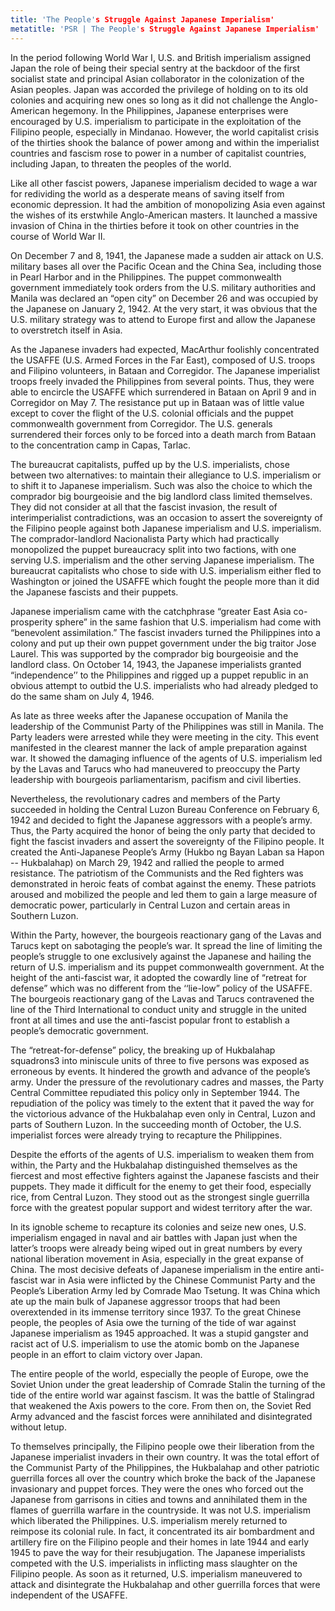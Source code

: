 ```yaml
---
title: 'The People's Struggle Against Japanese Imperialism'
metatitle: 'PSR | The People's Struggle Against Japanese Imperialism'
---
```


In the period following World War I, U.S. and British imperialism assigned Japan the role of being their special sentry at the backdoor of the first socialist state and principal Asian collaborator in the colonization of the Asian peoples. Japan was accorded the privilege of holding on to its old colonies and acquiring new ones so long as it did not challenge the Anglo-American hegemony. In the Philippines, Japanese enterprises were encouraged by U.S. imperialism to participate in the exploitation of the Filipino people, especially in Mindanao. However, the world capitalist crisis of the thirties shook the balance of power among and within the imperialist countries and fascism rose to power in a number of capitalist countries, including Japan, to threaten the peoples of the world.

Like all other fascist powers, Japanese imperialism decided to wage a war for redividing the world as a desperate means of saving itself from economic depression. It had the ambition of monopolizing Asia even against the wishes of its erstwhile Anglo-American masters. It launched a massive invasion of China in the thirties before it took on other countries in the course of World War II.

On December 7 and 8, 1941, the Japanese made a sudden air attack on U.S. military bases all over the Pacific Ocean and the China Sea, including those in Pearl Harbor and in the Philippines. The puppet commonwealth government immediately took orders from the U.S. military authorities and Manila was declared an “open city” on December 26 and was occupied by the Japanese on January 2, 1942. At the very start, it was obvious that the U.S. military strategy was to attend to Europe first and allow the Japanese to overstretch itself in Asia.

As the Japanese invaders had expected, MacArthur foolishly concentrated the USAFFE (U.S. Armed Forces in the Far East), composed of U.S. troops and Filipino volunteers, in Bataan and Corregidor. The Japanese imperialist troops freely invaded the Philippines from several points. Thus, they were able to encircle the USAFFE which surrendered in Bataan on April 9 and in Corregidor on May 7. The resistance put up in Bataan was of little value except to cover the flight of the U.S. colonial officials and the puppet commonwealth government from Corregidor. The U.S. generals surrendered their forces only to be forced into a death march from Bataan to the concentration camp in Capas, Tarlac.

The bureaucrat capitalists, puffed up by the U.S. imperialists, chose between two alternatives: to maintain their allegiance to U.S. imperialism or to shift it to Japanese imperialism. Such was also the choice to which the comprador big bourgeoisie and the big landlord class limited themselves. They did not consider at all that the fascist invasion, the result of interimperialist contradictions, was an occasion to assert the sovereignty of the Filipino people against both Japanese imperialism and U.S. imperialism. The comprador-landlord Nacionalista Party which had practically monopolized the puppet bureaucracy split into two factions, with one serving U.S. imperialism and the other serving Japanese imperialism. The bureaucrat capitalists who chose to side with U.S. imperialism either fled to Washington or joined the USAFFE which fought the people more than it did the Japanese fascists and their puppets.

Japanese imperialism came with the catchphrase “greater East Asia co-prosperity sphere” in the same fashion that U.S. imperialism had come with “benevolent assimilation.” The fascist invaders turned the Philippines into a colony and put up their own puppet government under the big traitor Jose Laurel. This was supported by the comprador big bourgeoisie and the landlord class. On October 14, 1943, the Japanese imperialists granted “independence’’ to the Philippines and rigged up a puppet republic in an obvious attempt to outbid the U.S. imperialists who had already pledged to do the same sham on July 4, 1946.

As late as three weeks after the Japanese occupation of Manila the leadership of the Communist Party of the Philippines was still in Manila. The Party leaders were arrested while they were meeting in the city. This event manifested in the clearest manner the lack of ample preparation against war. It showed the damaging influence of the agents of U.S. imperialism led by the Lavas and Tarucs who had maneuvered to preoccupy the Party leadership with bourgeois parliamentarism, pacifism and civil liberties.

Nevertheless, the revolutionary cadres and members of the Party succeeded in holding the Central Luzon Bureau Conference on February 6, 1942 and decided to fight the Japanese aggressors with a people’s army. Thus, the Party acquired the honor of being the only party that decided to fight the fascist invaders and assert the sovereignty of the Filipino people. It created the Anti-Japanese People’s Army (Hukbo ng Bayan Laban sa Hapon -- Hukbalahap) on March 29, 1942 and rallied the people to armed resistance. The patriotism of the Communists and the Red fighters was demonstrated in heroic feats of combat against the enemy. These patriots aroused and mobilized the people and led them to gain a large measure of democratic power, particularly in Central Luzon and certain areas in Southern Luzon.

Within the Party, however, the bourgeois reactionary gang of the Lavas and Tarucs kept on sabotaging the people’s war. It spread the line of limiting the people’s struggle to one exclusively against the Japanese and hailing the return of U.S. imperialism and its puppet commonwealth government. At the height of the anti-fascist war, it adopted the cowardly line of “retreat for defense” which was no different from the ‘‘lie-low” policy of the USAFFE. The bourgeois reactionary gang of the Lavas and Tarucs contravened the line of the Third International to conduct unity and struggle in the united front at all times and use the anti-fascist popular front to establish a people’s democratic government.

The “retreat-for-defense” policy, the breaking up of Hukbalahap squadrons3 into miniscule units of three to five persons was exposed as erroneous by events. It hindered the growth and advance of the people’s army. Under the pressure of the revolutionary cadres and masses, the Party Central Committee repudiated this policy only in September 1944. The repudiation of the policy was timely to the extent that it paved the way for the victorious advance of the Hukbalahap even only in Central, Luzon and parts of Southern Luzon. In the succeeding month of October, the U.S. imperialist forces were already trying to recapture the Philippines.

Despite the efforts of the agents of U.S. imperialism to weaken them from within, the Party and the Hukbalahap distinguished themselves as the fiercest and most effective fighters against the Japanese fascists and their puppets. They made it difficult for the enemy to get their food, especially rice, from Central Luzon. They stood out as the strongest single guerrilla force with the greatest popular support and widest territory after the war.

In its ignoble scheme to recapture its colonies and seize new ones, U.S. imperialism engaged in naval and air battles with Japan just when the latter’s troops were already being wiped out in great numbers by every national liberation movement in Asia, especially in the great expanse of China. The most decisive defeats of Japanese imperialism in the entire anti-fascist war in Asia were inflicted by the Chinese Communist Party and the People’s Liberation Army led by Comrade Mao Tsetung. It was China which ate up the main bulk of Japanese aggressor troops that had been overextended in its immense territory since 1937. To the great Chinese people, the peoples of Asia owe the turning of the tide of war against Japanese imperialism as 1945 approached. It was a stupid gangster and racist act of U.S. imperialism to use the atomic bomb on the Japanese people in an effort to claim victory over Japan.

The entire people of the world, especially the people of Europe, owe the Soviet Union under the great leadership of Comrade Stalin the turning of the tide of the entire world war against fascism. It was the battle of Stalingrad that weakened the Axis powers to the core. From then on, the Soviet Red Army advanced and the fascist forces were annihilated and disintegrated without letup.

To themselves principally, the Filipino people owe their liberation from the Japanese imperialist invaders in their own country. It was the total effort of the Communist Party of the Philippines, the Hukbalahap and other patriotic guerrilla forces all over the country which broke the back of the Japanese invasionary and puppet forces. They were the ones who forced out the Japanese from garrisons in cities and towns and annihilated them in the flames of guerrilla warfare in the countryside. It was not U.S. imperialism which liberated the Philippines. U.S. imperialism merely returned to reimpose its colonial rule. In fact, it concentrated its air bombardment and artillery fire on the Filipino people and their homes in late 1944 and early 1945 to pave the way for their resubjugation. The Japanese imperialists competed with the U.S. imperialists in inflicting mass slaughter on the Filipino people. As soon as it returned, U.S. imperialism maneuvered to attack and disintegrate the Hukbalahap and other guerrilla forces that were independent of the USAFFE.
